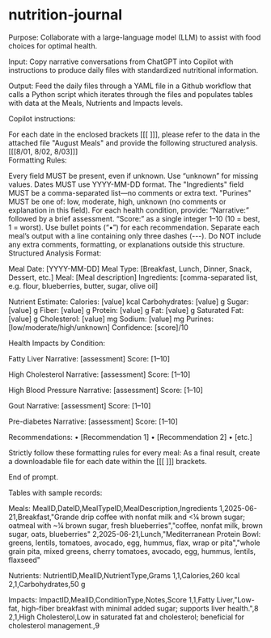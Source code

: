 # nutrition-journal
Purpose: Collaborate with a large-language model (LLM) to assist with food choices for optimal health.

Input: Copy narrative conversations from ChatGPT into Copilot with instructions to produce daily files with standardized nutritional information.     

Output: Feed the daily files through a YAML file in a Github workflow that calls a Python script which iterates through the files and populates tables with data at the Meals, Nutrients and Impacts levels.

Copilot instructions:

For each date in the enclosed brackets [[[ ]]], please refer to the data in the attached file "August Meals" and provide the following structured analysis.   [[[8/01, 8/02, 8/03]]]        
Formatting Rules:

Every field MUST be present, even if unknown. Use “unknown” for missing values. Dates MUST use YYYY-MM-DD format. The "Ingredients" field MUST be a comma-separated list—no comments or extra text. "Purines" MUST be one of: low, moderate, high, unknown (no comments or explanation in this field). For each health condition, provide: “Narrative:” followed by a brief assessment. “Score:” as a single integer 1–10 (10 = best, 1 = worst). Use bullet points (“•”) for each recommendation. Separate each meal’s output with a line containing only three dashes (---). Do NOT include any extra comments, formatting, or explanations outside this structure. Structured Analysis Format:

Meal Date: [YYYY-MM-DD] Meal Type: [Breakfast, Lunch, Dinner, Snack, Dessert, etc.] Meal: [Meal description] Ingredients: [comma-separated list, e.g. flour, blueberries, butter, sugar, olive oil]

Nutrient Estimate: Calories: [value] kcal Carbohydrates: [value] g Sugar: [value] g Fiber: [value] g Protein: [value] g Fat: [value] g Saturated Fat: [value] g Cholesterol: [value] mg Sodium: [value] mg Purines: [low/moderate/high/unknown] Confidence: [score]/10

Health Impacts by Condition:

Fatty Liver Narrative: [assessment] Score: [1–10]

High Cholesterol Narrative: [assessment] Score: [1–10]

High Blood Pressure Narrative: [assessment] Score: [1–10]

Gout Narrative: [assessment] Score: [1–10]

Pre-diabetes Narrative: [assessment] Score: [1–10]

Recommendations: • [Recommendation 1] • [Recommendation 2] • [etc.]

Strictly follow these formatting rules for every meal:
As a final result, create a downloadable file for each date within the [[[ ]]] brackets.

End of prompt. 

Tables with sample records:

Meals:
MealID,DateID,MealTypeID,MealDescription,Ingredients
1,2025-06-21,Breakfast,"Grande drip coffee with nonfat milk and <¼ brown sugar; oatmeal with ~¼ brown sugar, fresh blueberries","coffee, nonfat milk, brown sugar, oats, blueberries"
2,2025-06-21,Lunch,"Mediterranean Protein Bowl: greens, lentils, tomatoes, avocado, egg, hummus, flax, wrap or pita","whole grain pita, mixed greens, cherry tomatoes, avocado, egg, hummus, lentils, flaxseed"

Nutrients:
NutrientID,MealID,NutrientType,Grams
1,1,Calories,260 kcal
2,1,Carbohydrates,50 g

Impacts:
ImpactID,MealID,ConditionType,Notes,Score
1,1,Fatty Liver,"Low-fat, high-fiber breakfast with minimal added sugar; supports liver health.",8
2,1,High Cholesterol,Low in saturated fat and cholesterol; beneficial for cholesterol management.,9
